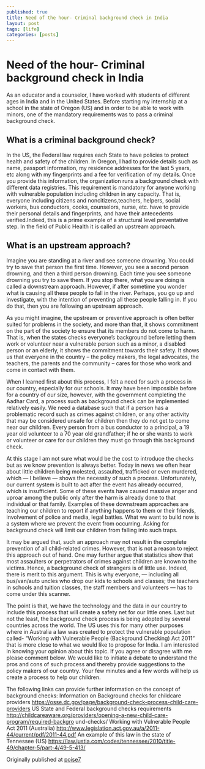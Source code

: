 ```yaml
---
published: true
title: Need of the hour- Criminal background check in India
layout: post
tags: [life]
categories: [posts]
---
```


# Need of the hour- Criminal background check in India

As an educator and a counselor, I have worked with students of different ages in India and in the United States. Before starting my internship at a school in the state of Oregon (US) and in order to be able to work with minors, one of the mandatory requirements was to pass a criminal background check.

## What is a criminal background check?

In the US, the Federal law requires each State to have policies to protect health and safety of the children. In Oregon, I had to provide details such as name, passport information, my residence addresses for the last 5 years, etc along with my fingerprints and a fee for verification of my details. Once you provide this information, the organization runs a background check with different data registries. This requirement is mandatory for anyone working with vulnerable population including children in any capacity. That is, everyone including citizens and noncitizens,teachers, helpers, social workers, bus conductors, cooks, counselors, nurse, etc. have to provide their personal details and fingerprints, and have their antecedents verified.Indeed, this is a prime example of a structural level preventative step. In the field of Public Health it is called an upstream approach.

## What is an upstream approach?

 Imagine you are standing at a river and see someone drowning. You could try to save that person the first time. However, you see a second person drowning, and then a third person drowning. Each time you see someone drowning you try to save them. If you stop there, what you are doing is called a downstream approach. However, if after sometime you wonder what is causing all these people to fall in the river. Perhaps, you go up and investigate, with the intention of preventing all these people falling in. If you do that, then you are following an upstream approach.

As you might imagine, the upstream or preventive approach is often better suited for problems in the society, and more than that, it shows commitment on the part of the society to ensure that its members do not come to harm. That is, when the states checks everyone’s background before letting them work or volunteer near a vulnerable person such as a minor, a disabled person or an elderly, it shows the commitment towards their safety. It shows us that everyone in the country – the policy makers, the legal advocates, the teachers, the parents and the community – cares for those who work and come in contact with them.

When I learned first about this process, I felt a need for such a process in our country, especially for our schools. It may have been impossible before for a country of our size, however, with the government completing the Aadhar Card, a process such as background check can be implemented relatively easily. We need a database such that if a person has a problematic record such as crimes against children, or any other activity that may be considered unsafe for children then they do not get to come near our children. Every person from a bus conductor to a principal, a 19 year old volunteer to a 70 year old grandfather; if he or she wants to work or volunteer or care for our
children they must go through this background check.

At this stage I am not sure what would be the cost to introduce the checks but as we know prevention is always better. Today in news we often hear about little children being molested, assaulted, trafficked or even murdered, which — I believe — shows the necessity of such a process. Unfortunately, our current system is built to act after the event has already occurred, which is insufficient. Some of these events have caused massive anger and uproar among the public only after the harm is already done to that individual or that family. Examples of these downstream approaches are teaching our children to report if anything happens to them or their friends, involvement of police and media, legal battles. What we want to build now is a system where we prevent the event from occurring. Asking for background check will limit our children from falling into such traps.

It may be argued that, such an approach may not result in the complete prevention of all child-related crimes. However, that is not a reason to reject this approach out of hand. One may further argue that statistics show that most assaulters or perpetrators of crimes against children are known to the victims. Hence, a background check of strangers is of little use. Indeed, there is merit to this argument. This is why everyone, — including all bus/van/auto uncles who drop our kids to schools and classes; the teachers in schools and tuition classes, the staff members and volunteers — has to come under this scanner.

The point is that, we have the technology and the data in our country to include this process that will create a safety net for our little ones. Last but not the least, the background check process is being adopted by several countries across the world. The US uses this for many other purposes where in Australia a law was created to protect the vulnerable population called- “Working with Vulnerable People (Background Checking) Act 2011” that is more close to what we would like to propose for India. I am interested in knowing your opinion about this topic. If you agree or disagree with me please comment below. We would like to initiate a debate to understand the pros and cons of such process and thereby provide suggestions to the policy makers of our country. Your few minutes and a few words will help us create a process to help our
children.


The following links can provide further information on the concept of background
checks:
Information on Background checks for childcare providers
https://osse.dc.gov/page/background-check-process-child-care-providers
US State and Federal background checks requirements
http://childcareaware.org/providers/opening-a-new-child-care-program/required-backgro
und-checks/
Working with Vulnerable People Act 2011 (Australia)
http://www.legislation.act.gov.au/a/2011-44/current/pdf/2011-44.pdf
An example of this law in the state of Tennessee (US)
https://law.justia.com/codes/tennessee/2010/title-49/chapter-5/part-4/49-5-413/

Originally published at [poise7](http://blog.poise7.com/need-of-the-hour-criminal-background-check-in-india/)
